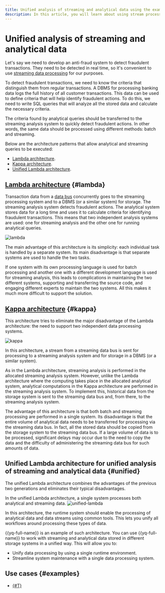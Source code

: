 ```yaml
---
title: Unified analysis of streaming and analytical data using the example of developing an antifraud system
description: In this article, you will learn about using stream processing to detect fraudulent transactions.
---
```


# Unified analysis of streaming and analytical data

Let's say we need to develop an anti-fraud system to detect fraudulent transactions. They need to be detected in real time, so it's convenient to use [streaming data processing](./stream-processing.md) for our purposes.

To detect fraudulent transactions, we need to know the criteria that distinguish them from regular transactions. A DBMS for processing banking data logs the full history of all customer transactions. This data can be used to define criteria that will help identify fraudulent actions. To do this, we need to write SQL queries that will analyze all the stored data and calculate the necessary criteria. 

The criteria found by analytical queries should be transferred to the streaming analysis system to quickly detect fraudulent actions. In other words, the same data should be processed using different methods: batch and streaming. 

Below are the architecture patterns that allow analytical and streaming queries to be executed:
- [Lambda architecture](#lambda). 
- [Kappa architecture](#kappa).
- [Unified Lambda architecture](#unified).

## [Lambda architecture](https://en.wikipedia.org/wiki/Lambda_architecture) {#lambda}

Transaction data from a [data bus](../../data-streams/concepts/index.md) concurrently goes to the streaming processing system and to a DBMS (or a similar system) for storage. The streaming analysis system detects fraudulent actions. The analytical system stores data for a long time and uses it to calculate criteria for identifying fraudulent transactions. This means that two independent analysis systems are used: one for streaming analysis and the other one for running analytical queries.

![lambda](../../_assets/query/lambda.png)

The main advantage of this architecture is its simplicity: each individual task is handled by a separate system. Its main disadvantage is that separate systems are used to handle the two tasks.

If one system with its own processing language is used for batch processing and another one with a different development language is used for streaming analysis, this leads to complications in maintaining the two different systems, supporting and transferring the source code, and engaging different experts to maintain the two systems. All this makes it much more difficult to support the solution.

## [Kappa architecture](https://hazelcast.com/glossary/kappa-architecture/) {#kappa}

This architecture tries to eliminate the major disadvantage of the Lambda architecture: the need to support two independent data processing systems.

![kappa](../../_assets/query/kappa.png)

In this architecture, a stream from a streaming data bus is sent for processing to a streaming analysis system and for storage in a DBMS (or a similar system).

As in the Lambda architecture, streaming analysis is performed in the allocated streaming analysis system. However, unlike the Lambda architecture where the computing takes place in the allocated analytical system, analytical computations in the Kappa architecture are performed in the streaming analysis system. To implement this, historical data from the storage system is sent to the streaming data bus and, from there, to the streaming analysis system.

The advantage of this architecture is that both batch and streaming processing are performed in a single system. Its disadvantage is that the entire volume of analytical data needs to be transferred for processing via the streaming data bus. In fact, all the stored data should be copied from the storage system to the streaming data bus. If a large volume of data is to be processed, significant delays may occur due to the need to copy the data and the difficulty of administering the streaming data bus for such amounts of data.

## Unified Lambda architecture for unified analysis of streaming and analytical data {#unified}

The unified Lambda architecture combines the advantages of the previous two generations and eliminates their typical disadvantages.

In the unified Lambda architecture, a single system processes both analytical and streaming data. 
![unified-lambda](../../_assets/query/unified-lambda.png)

In this architecture, the runtime system should enable the processing of analytical data and data streams using common tools. This lets you unify all workflows around processing these types of data.

{{yq-full-name}} is an example of such architecture. You can use {{yq-full-name}} to work with streaming and analytical data stored in different storage systems in a unified way. This will allow you to:
- Unify data processing by using a single runtime environment.
- Streamline system maintenance with a single data processing system.

## Use cases {#examples}

* [{#T}](../tutorials/audit-trails.md)
